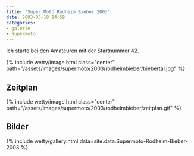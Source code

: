 ```yaml
---
title: "Super Moto Rodheim Bieber 2003"
date: 2003-05-18 14:59
categories: 
- galerie
- Supermoto
---
```

Ich starte bei den Amateuren mit der Startnummer 42.

<!--more-->

{% include wetty/image.html class="center" path="/assets/images/supermoto/2003/rodheimbieber/biebertal.jpg" %}

## Zeitplan
{% include wetty/image.html class="center" path="/assets/images/supermoto/2003/rodheimbieber/zeitplan.gif" %}

## Bilder

{% include wetty/gallery.html data=site.data.Supermoto-Rodheim-Bieber-2003 %}